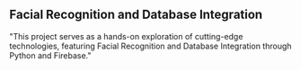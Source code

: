 ## Facial Recognition and Database Integration
"This project serves as a hands-on exploration of cutting-edge technologies, featuring Facial Recognition and Database Integration through Python and Firebase."
